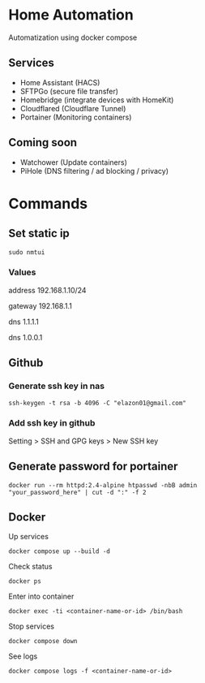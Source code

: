 # Home Automation
Automatization using docker compose

## Services
- Home Assistant (HACS)
- SFTPGo (secure file transfer)
- Homebridge (integrate devices with HomeKit)
- Cloudflared (Cloudflare Tunnel)
- Portainer (Monitoring containers)

## Coming soon
- Watchower (Update containers)
- PiHole (DNS filtering / ad blocking / privacy)

# Commands
## Set static ip
```
sudo nmtui
```
### Values
address 192.168.1.10/24

gateway 192.168.1.1

dns 1.1.1.1

dns 1.0.0.1

## Github
### Generate ssh key in nas
```
ssh-keygen -t rsa -b 4096 -C "elazon01@gmail.com"
```

### Add ssh key in github
Setting > SSH and GPG keys > New SSH key

## Generate password for portainer
```
docker run --rm httpd:2.4-alpine htpasswd -nbB admin "your_password_here" | cut -d ":" -f 2
```

## Docker
Up services
```
docker compose up --build -d
```
Check status
```
docker ps
```
Enter into container
```
docker exec -ti <container-name-or-id> /bin/bash
```
Stop services
```
docker compose down
```
See logs
```
docker compose logs -f <container-name-or-id>
```
